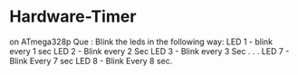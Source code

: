 # Hardware-Timer
on ATmega328p 
Que :  Blink the leds in the following way:
LED 1 - blink every 1 sec
LED 2 - Blink every 2 Sec
LED 3 - Blink every 3 Sec
.
.
.
LED 7 - Blink Every 7 sec
LED 8 - Blink Every 8 sec.
